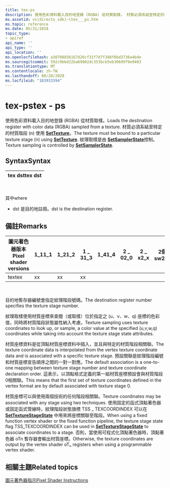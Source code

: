 ```yaml
---
title: tex-ps
description: 使用色彩資料載入目的地登錄 (RGBA) 從材質取樣。 材質必須系結至特定的材質階段 (n) 使用 SetTexture。 紋理取樣是由 SetSamplerState 控制。
ms.assetid: vs|directx_sdk|~\tex___ps.htm
ms.topic: reference
ms.date: 05/31/2018
topic_type:
- apiref
api_name: ''
api_type: ''
api_location: ''
ms.openlocfilehash: a3070883b167d26cf31f7d7f388f6bd3736a4bde
ms.sourcegitcommit: 592c9bbd22ba69802dc353bcb5eb30699f9e9403
ms.translationtype: MT
ms.contentlocale: zh-TW
ms.lasthandoff: 08/20/2020
ms.locfileid: "103933394"
---
```

# <a name="tex---ps"></a><span data-ttu-id="eb4d9-105">tex-ps</span><span class="sxs-lookup"><span data-stu-id="eb4d9-105">tex - ps</span></span>

<span data-ttu-id="eb4d9-106">使用色彩資料載入目的地登錄 (RGBA) 從材質取樣。</span><span class="sxs-lookup"><span data-stu-id="eb4d9-106">Loads the destination register with color data (RGBA) sampled from a texture.</span></span> <span data-ttu-id="eb4d9-107">材質必須系結至特定的材質階段 (n) 使用 [**SetTexture**](/windows/desktop/api/d3d9helper/nf-d3d9helper-idirect3ddevice9-settexture)。</span><span class="sxs-lookup"><span data-stu-id="eb4d9-107">The texture must be bound to a particular texture stage (n) using [**SetTexture**](/windows/desktop/api/d3d9helper/nf-d3d9helper-idirect3ddevice9-settexture).</span></span> <span data-ttu-id="eb4d9-108">紋理取樣是由 [**SetSamplerState**](/windows/desktop/api/d3d9/nf-d3d9-idirect3ddevice9-setsamplerstate)控制。</span><span class="sxs-lookup"><span data-stu-id="eb4d9-108">Texture sampling is controlled by [**SetSamplerState**](/windows/desktop/api/d3d9/nf-d3d9-idirect3ddevice9-setsamplerstate).</span></span>

## <a name="syntax"></a><span data-ttu-id="eb4d9-109">Syntax</span><span class="sxs-lookup"><span data-stu-id="eb4d9-109">Syntax</span></span>



| <span data-ttu-id="eb4d9-110">tex dst</span><span class="sxs-lookup"><span data-stu-id="eb4d9-110">tex dst</span></span> |
|---------|



 

<span data-ttu-id="eb4d9-111">其中</span><span class="sxs-lookup"><span data-stu-id="eb4d9-111">where</span></span>

-   <span data-ttu-id="eb4d9-112">dst 是目的地註冊。</span><span class="sxs-lookup"><span data-stu-id="eb4d9-112">dst is the destination register.</span></span>

## <a name="remarks"></a><span data-ttu-id="eb4d9-113">備註</span><span class="sxs-lookup"><span data-stu-id="eb4d9-113">Remarks</span></span>



| <span data-ttu-id="eb4d9-114">圖元著色器版本</span><span class="sxs-lookup"><span data-stu-id="eb4d9-114">Pixel shader versions</span></span> | <span data-ttu-id="eb4d9-115">1\_1</span><span class="sxs-lookup"><span data-stu-id="eb4d9-115">1\_1</span></span> | <span data-ttu-id="eb4d9-116">1\_2</span><span class="sxs-lookup"><span data-stu-id="eb4d9-116">1\_2</span></span> | <span data-ttu-id="eb4d9-117">1 \_ 3</span><span class="sxs-lookup"><span data-stu-id="eb4d9-117">1\_3</span></span> | <span data-ttu-id="eb4d9-118">1\_4</span><span class="sxs-lookup"><span data-stu-id="eb4d9-118">1\_4</span></span> | <span data-ttu-id="eb4d9-119">2 \_ 0</span><span class="sxs-lookup"><span data-stu-id="eb4d9-119">2\_0</span></span> | <span data-ttu-id="eb4d9-120">2 \_ x</span><span class="sxs-lookup"><span data-stu-id="eb4d9-120">2\_x</span></span> | <span data-ttu-id="eb4d9-121">2個 \_ sw</span><span class="sxs-lookup"><span data-stu-id="eb4d9-121">2\_sw</span></span> | <span data-ttu-id="eb4d9-122">3 \_ 0</span><span class="sxs-lookup"><span data-stu-id="eb4d9-122">3\_0</span></span> | <span data-ttu-id="eb4d9-123">3個 \_ sw</span><span class="sxs-lookup"><span data-stu-id="eb4d9-123">3\_sw</span></span> |
|-----------------------|------|------|------|------|------|------|-------|------|-------|
| <span data-ttu-id="eb4d9-124">tex</span><span class="sxs-lookup"><span data-stu-id="eb4d9-124">tex</span></span>                   | <span data-ttu-id="eb4d9-125">x</span><span class="sxs-lookup"><span data-stu-id="eb4d9-125">x</span></span>    | <span data-ttu-id="eb4d9-126">x</span><span class="sxs-lookup"><span data-stu-id="eb4d9-126">x</span></span>    | <span data-ttu-id="eb4d9-127">x</span><span class="sxs-lookup"><span data-stu-id="eb4d9-127">x</span></span>    |      |      |      |       |      |       |



 

<span data-ttu-id="eb4d9-128">目的地暫存器編號會指定紋理階段號碼。</span><span class="sxs-lookup"><span data-stu-id="eb4d9-128">The destination register number specifies the texture stage number.</span></span>

<span data-ttu-id="eb4d9-129">紋理取樣使用材質座標來查閱（或取樣）位於指定之 (u、v、w、q) 座標的色彩值，同時將材質階段狀態屬性納入考慮。</span><span class="sxs-lookup"><span data-stu-id="eb4d9-129">Texture sampling uses texture coordinates to look up, or sample, a color value at the specified (u,v,w,q) coordinates while taking into account the texture stage state attributes.</span></span>

<span data-ttu-id="eb4d9-130">材質座標資料是從頂點材質座標資料中插入，並且與特定的材質階段相關聯。</span><span class="sxs-lookup"><span data-stu-id="eb4d9-130">The texture coordinate data is interpolated from the vertex texture coordinate data and is associated with a specific texture stage.</span></span> <span data-ttu-id="eb4d9-131">預設關聯是紋理階段編號和材質座標宣告順序之間的一對一對應。</span><span class="sxs-lookup"><span data-stu-id="eb4d9-131">The default association is a one-to-one mapping between texture stage number and texture coordinate declaration order.</span></span> <span data-ttu-id="eb4d9-132">這表示，以頂點格式定義的第一組材質座標預設會與材質階段0相關聯。</span><span class="sxs-lookup"><span data-stu-id="eb4d9-132">This means that the first set of texture coordinates defined in the vertex format are by default associated with texture stage 0.</span></span>

<span data-ttu-id="eb4d9-133">材質座標可以與使用兩個技術的任何階段相關聯。</span><span class="sxs-lookup"><span data-stu-id="eb4d9-133">Texture coordinates may be associated with any stage using two techniques.</span></span> <span data-ttu-id="eb4d9-134">使用固定的函式頂點著色器或固定函式管線時，紋理階段狀態旗標 TSS \_ TEXCOORDINDEX 可以在 [**SetTextureStageState**](/windows/desktop/api/d3d9helper/nf-d3d9helper-idirect3ddevice9-settexturestagestate) 中用來將座標關聯至階段。</span><span class="sxs-lookup"><span data-stu-id="eb4d9-134">When using a fixed function vertex shader or the fixed function pipeline, the texture stage state flag TSS\_TEXCOORDINDEX can be used in [**SetTextureStageState**](/windows/desktop/api/d3d9helper/nf-d3d9helper-idirect3ddevice9-settexturestagestate) to associate coordinates to a stage.</span></span> <span data-ttu-id="eb4d9-135">否則，當使用可程式化頂點著色器時，頂點著色器 oTn 暫存器會輸出材質座標。</span><span class="sxs-lookup"><span data-stu-id="eb4d9-135">Otherwise, the texture coordinates are output by the vertex shader oTₙ registers when using a programmable vertex shader.</span></span>

## <a name="related-topics"></a><span data-ttu-id="eb4d9-136">相關主題</span><span class="sxs-lookup"><span data-stu-id="eb4d9-136">Related topics</span></span>

<dl> <dt>

[<span data-ttu-id="eb4d9-137">圖元著色器指示</span><span class="sxs-lookup"><span data-stu-id="eb4d9-137">Pixel Shader Instructions</span></span>](dx9-graphics-reference-asm-ps-instructions.md)
</dt> </dl>

 

 